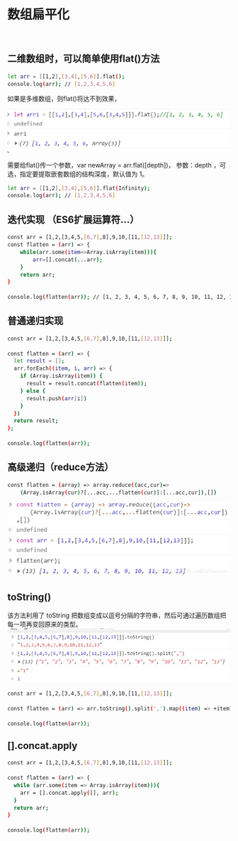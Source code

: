 # 数组扁平化

​
## 二维数组时，可以简单使用flat()方法

```sh
let arr = [[1,2],[3,4],[5,6]].flat();
console.log(arr); // [1,2,3,4,5,6]
```

如果是多维数组，则flat()将达不到效果，

![](.img/2023-05-31-10-12-40.png)

需要给flat()传一个参数，var newArray = arr.flat([depth])，
参数：depth ，可选，指定要提取嵌套数组的结构深度，默认值为 1。

```sh
let arr = [[1,2],[3,4],[5,6]].flat(Infinity);
console.log(arr); // [1,2,3,4,5,6]
```

## 迭代实现 （ES6扩展运算符...）

```sh
const arr = [1,2,[3,4,5,[6,7],8],9,10,[11,[12,13]]];
const flatten = (arr) => {
    while(arr.some(item=>Array.isArray(item))){
        arr=[].concat(...arr);
    }
    return arr;
}

console.log(flatten(arr)); // [1, 2, 3, 4, 5, 6, 7, 8, 9, 10, 11, 12, 13]
```


## 普通递归实现

```sh
const arr = [1,2,[3,4,5,[6,7],8],9,10,[11,[12,13]]];

const flatten = (arr) => {
  let result = [];
  arr.forEach((item, i, arr) => {
    if (Array.isArray(item)) {
      result = result.concat(flatten(item));
    } else {
      result.push(arr[i])
    }
  })
  return result;
};

console.log(flatten(arr));
```


## 高级递归（reduce方法）

```sh
const flatten = (array) => array.reduce((acc,cur)=>
    (Array.isArray(cur)?[...acc,...flatten(cur)]:[...acc,cur]),[])
```

![](.img/2023-05-31-10-13-06.png)


## toString()

该方法利用了 toString 把数组变成以逗号分隔的字符串，然后可通过遍历数组把每一项再变回原来的类型。
​![](.img/2023-05-31-10-13-50.png)

```sh
const arr = [1,2,[3,4,5,[6,7],8],9,10,[11,[12,13]]];

const flatten = (arr) => arr.toString().split(',').map((item) => +item);

console.log(flatten(arr));
```


## [].concat.apply

```sh
const arr = [1,2,[3,4,5,[6,7],8],9,10,[11,[12,13]]];

const flatten = (arr) => {
  while (arr.some(item => Array.isArray(item))){
    arr = [].concat.apply([], arr);
  }
  return arr;
}

console.log(flatten(arr));
```



​